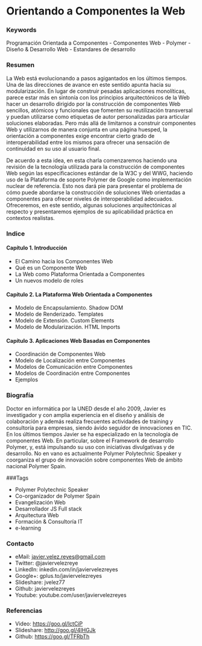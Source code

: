 Orientando a Componentes la Web
===============================

### Keywords

Programación Orientada a Componentes - Componentes Web - Polymer - Diseño & Desarrollo Web - Estandares de desarrollo

### Resumen

La Web está evolucionando a pasos agigantados en los últimos tiempos. Una de las direcciones de avance en este sentido apunta hacia su modularización. En lugar de construir pesadas aplicaciones monolíticas, parece estar más en sintonía con los principios arquitectónicos de la Web hacer un desarrollo dirigido por la construcción de componentes Web sencillos, atómicos y funcionales que fomenten su reutilización transversal y puedan utilizarse como etiquetas de autor personalizadas para articular soluciones elaboradas. Pero más allá de limitarnos a construir componentes Web y utilizarnos de manera conjunta en una página huesped, la orientación a componentes exige encontrar cierto grado de interoperabilidad entre los mismos para ofrecer una sensación de continuidad en su uso al usuario final.

De acuerdo a esta idea, en esta charla comenzaremos haciendo una revisión de la tecnología utilizada para la construcción de componentes Web según las especificaciones estándar de la W3C y del WWG, haciendo uso de la Plataforma de soporte Polymer de Google como implementación nuclear de referencia. Esto nos dará pie para presentar el problema de cómo puede abordarse la construcción de soluciones Web orientadas a componentes  para ofrecer niveles de interoperabilidad adecuados. Ofreceremos, en este sentido, algunas soluciones arquitectónicas al respecto y presentaremos ejemplos de su aplicabilidad práctica en contextos realistas. 
 
### Indice

#### Capítulo 1. Introducción
- El Camino hacia los Componentes Web
- Qué es un Componente Web
- La Web como Plataforma Orientada a Componentes
- Un nuevos modelo de roles

#### Capítulo 2. La Plataforma Web Orientada a Componentes
- Modelo de Encapsulamiento. Shadow DOM
- Modelo de Renderizado. Templates
- Modelo de Extensión. Custom Elements
- Modelo de Modularización. HTML Imports

#### Capítulo 3. Aplicaciones Web Basadas en Componentes
- Coordinación de Componentes Web
- Modelo de Localización entre Componentes
- Modelos de Comunicación entre Componentes
- Modelos de Coordinación entre Componentes
- Ejemplos

### Biografía

Doctor en informática por la UNED desde el año 2009, Javier es investigador y con amplia experiencia en el diseño y análisis de colaboración y además realiza frecuentes actividades de training y consultoría para empresas, siendo ávido seguidor de innovaciones en TIC. En los últimos tiempos Javier se ha especializado en la tecnología de componentes Web. En particular, sobre el Framework de desarrollo Polymer, y, está impulsando su uso con iniciativas divulgativas y de desarrollo. No en vano es actualmente Polymer Polytechnic Speaker y coorganiza el grupo de innovación sobre componentes Web de ámbito nacional Polymer Spain.

###Tags
- Polymer Polytechnic Speaker
- Co-organizador de Polymer Spain 
- Evangelización Web
- Desarrollador JS Full stack
- Arquitectura Web
- Formación & Consultoría IT
- e-learning


### Contacto

- eMail: javier.velez.reyes@gmail.com 
- Twitter: @javiervelezreye
- LinkedIn: inkedin.com/in/javiervelezreyes 
- Google+: gplus.to/javiervelezreyes 
- Slideshare: jvelez77
- Github: javiervelezreyes 
- Youtube: youtube.com/user/javiervelezreyes

### Referencias
- Video: https://goo.gl/lctCiP
- Slideshare: http://goo.gl/4IHGJk
- Github: https://goo.gl/TFRbTh
